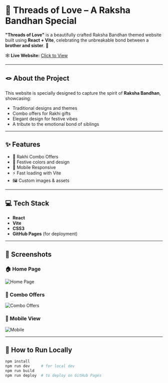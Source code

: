 # 🧵 Threads of Love – A Raksha Bandhan Special

**"Threads of Love"** is a beautifully crafted Raksha Bandhan themed website built using **React + Vite**, celebrating the unbreakable bond between a **brother and sister**. 🌼

🕸️ **Live Website:** [Click to View](https://muskan-tuteja.github.io/Threads-of-love/#/)

---

## 🪢 About the Project

This website is specially designed to capture the spirit of **Raksha Bandhan**, showcasing:
- Traditional designs and themes
- Combo offers for Rakhi gifts
- Elegant design for festive vibes
- A tribute to the emotional bond of siblings

---

## ✨ Features

- 🎁 Rakhi Combo Offers
- 🎨 Festive colors and design
- 📱 Mobile Responsive
- ⚡ Fast loading with Vite
- 🖼️ Custom images & assets

---

## 💻 Tech Stack

- **React**
- **Vite**
- **CSS3**
- **GitHub Pages** (for deployment)

---

## 📸 Screenshots

### 🏠 Home Page
![Home Page](screenshots/homepage.png)

### 🎁 Combo Offers
![Combo Offers](screenshots/combo.png)

### 📱 Mobile View
![Mobile](screenshots/mobile.png)

---

## 🚀 How to Run Locally

```bash
npm install
npm run dev     # for local dev
npm run build
npm run deploy  # to deploy on GitHub Pages




